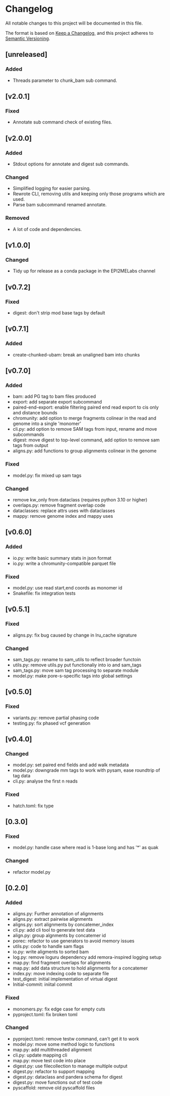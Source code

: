 # Changelog
All notable changes to this project will be documented in this file.

The format is based on [Keep a Changelog](https://keepachangelog.com/en/1.0.0/),
and this project adheres to [Semantic Versioning](https://semver.org/spec/v2.0.0.html).

## [unreleased]
### Added
- Threads parameter to chunk_bam sub command.

## [v2.0.1]
### Fixed
- Annotate sub command check of existing files.

## [v2.0.0]
### Added
- Stdout options for annotate and digest sub commands.
### Changed
- Simplified logging for easier parsing.
- Rewrote CLI, removing utils and keeping only those programs which are used.
- Parse bam subcommand renamed annotate.
### Removed
- A lot of code and dependencies.

## [v1.0.0]
### Changed
- Tidy up for release as a conda package in the EPI2MELabs channel 

## [v0.7.2]
### Fixed
- digest: don't strip mod base tags by default

## [v0.7.1]
### Added
- create-chunked-ubam: break an unaligned bam into chunks

## [v0.7.0]
### Added
- bam: add PG tag to bam files produced
- export: add separate export subcommand
- paired-end-export: enable filtering paired end read export to cis only and distance bounds
- chromunity: add option to merge fragments colinear in the read and genome into a single 'monomer'
- cli.py: add option to remove SAM tags from input, rename and move subcommands
- digest: move digest to top-level command, add option to remove sam tags from output
- aligns.py: add functions to group alignments colinear in the genome
### Fixed
- model.py: fix mixed up sam tags
### Changed
- remove kw_only from dataclass (requires python 3.10 or higher)
- overlaps.py: remove fragment overlap code
- dataclasses: replace attrs uses with dataclasses
- mappy: remove genome index and mappy uses

## [v0.6.0]
### Added
- io.py: write basic summary stats in json format
- io.py: write a chromunity-compatible parquet file
### Fixed
- model.py: use read start,end coords as monomer id
- Snakefile: fix integration tests

## [v0.5.1]
### Fixed
- aligns.py: fix bug caused by change in lru_cache signature
### Changed
- sam_tags.py: rename to sam_utils to reflect broader functoin
- utils.py: remove utils.py put functionaliy into io and sam_tags
- sam_tags.py: move sam tag processing to separate module
- model.py: make pore-s-specific tags into global settings

## [v0.5.0]
### Fixed
- variants.py: remove partial phasing code
- testing.py: fix phased vcf generation

## [v0.4.0]
### Changed
- model.py: set paired end fields and add walk metadata
- model.py: downgrade mm tags to work with pysam, ease roundtrip of tag data
- cli.py: analyse the first n reads
### Fixed
- hatch.toml: fix type

## [0.3.0]
### Fixed
- model.py: handle case where read is 1-base long and has '*' as quak
### Changed
- refactor model.py

## [0.2.0]
### Added
- aligns.py: Further annotation of alignments
- aligns.py: extract pairwise alignments
- aligns.py: sort alignments by concatemer_index
- cli.py: add cli tool to generate test data
- align.py: group algnments by concatemer id
- porec: refactor to use generators to avoid memory issues
- utils.py: code to handle sam flags
- io.py: write aligments to sorted bam
- log.py: remove loguru dependency add remora-inspired logging setup
- map.py: find fragment overlaps for alignments
- map.py: add data structure to hold alignments for a concatemer
- index.py: move indexing code to separate file
- test_digest: initial implementation of virtual digest
- Initial-commit: iniital commit
### Fixed
- monomers.py: fix edge case for empty cuts
- pyproject.toml: fix broken toml
### Changed
- pyproject.toml: remove testw command, can't get it to work
- model.py: move some method logic to functions
- map.py: add multithreaded alignment
- cli.py: update mapping cli
- map.py: move test code into place
- digest.py: use filecollection to manage multiple output
- digest.py: refactor to support mapping
- digest.py: dataclass and pandera schema for digest
- digest.py: move functions out of test code
- pyscaffold: remove old pyscaffold files
